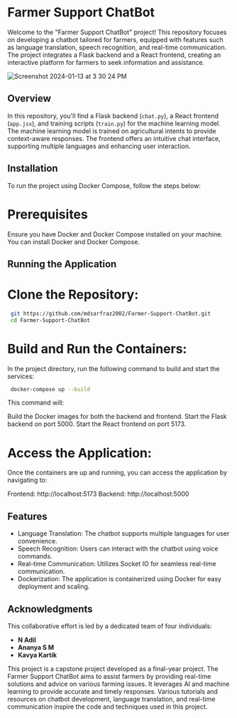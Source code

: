 # Farmer Support ChatBot

Welcome to the "Farmer Support ChatBot" project! This repository focuses on developing a chatbot tailored for farmers, equipped with features such as language translation, speech recognition, and real-time communication. The project integrates a Flask backend and a React frontend, creating an interactive platform for farmers to seek information and assistance.

![Screenshot 2024-01-13 at 3 30 24 PM](https://github.com/adil200/Farmer-Support-ChatBot/assets/75264739/5dcf78d5-e627-4b6f-9174-56ea06431021)

## Overview

In this repository, you'll find a Flask backend (`chat.py`), a React frontend (`app.jsx`), and training scripts (`train.py`) for the machine learning model. The machine learning model is trained on agricultural intents to provide context-aware responses. The frontend offers an intuitive chat interface, supporting multiple languages and enhancing user interaction.

## Installation

To run the project using Docker Compose, follow the steps below:

# Prerequisites
Ensure you have Docker and Docker Compose installed on your machine. You can install Docker and Docker Compose.

## Running the Application

# Clone the Repository:
```bash
 git https://github.com/mdsarfraz2002/Farmer-Support-ChatBot.git
 cd Farmer-Support-ChatBot
```
# Build and Run the Containers:
In the project directory, run the following command to build and start the services:
```bash
 docker-compose up --build
```
This command will:

Build the Docker images for both the backend and frontend.
Start the Flask backend on port 5000.
Start the React frontend on port 5173.

# Access the Application:
Once the containers are up and running, you can access the application by navigating to:

Frontend: http://localhost:5173
Backend: http://localhost:5000

## Features

- Language Translation: The chatbot supports multiple languages for user convenience.
- Speech Recognition: Users can interact with the chatbot using voice commands.
- Real-time Communication: Utilizes Socket IO for seamless real-time communication.
- Dockerization: The application is containerized using Docker for easy deployment and scaling.

## Acknowledgments

This collaborative effort is led by a dedicated team of four individuals:

- **N Adil**
- **Ananya S M**
- **Kavya Kartik**

This project is a capstone project developed as a final-year project. The Farmer Support ChatBot aims to assist farmers by providing real-time solutions and advice on various farming issues. It leverages AI and machine learning to provide accurate and timely responses. Various tutorials and resources on chatbot development, language translation, and real-time communication inspire the code and techniques used in this project.
